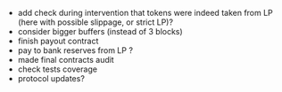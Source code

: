 * add check during intervention that tokens were indeed taken from LP (here with possible slippage, or strict LP)?
* consider bigger buffers (instead of 3 blocks)
* finish payout contract
* pay to bank reserves from LP ? 
* made final contracts audit
* check tests coverage
* protocol updates? 